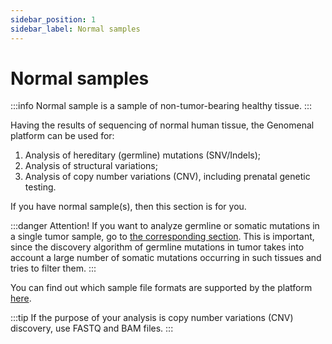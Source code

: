 ```yaml
---
sidebar_position: 1
sidebar_label: Normal samples
---
```


# Normal samples

:::info
Normal sample is a sample of non-tumor-bearing healthy tissue.
:::

Having the results of sequencing of normal human tissue, the Genomenal platform can be used for:
1. Analysis of hereditary (germline) mutations (SNV/Indels);
2. Analysis of structural variations;
3. Analysis of copy number variations (CNV), including prenatal genetic testing.

If you have normal sample(s), then this section is for you.

:::danger Attention!
If you want to analyze germline or somatic mutations in a single tumor sample, go to [the corresponding section](/uploading-samples/tumor-normal/TN-sample).
This is important, since the discovery algorithm of germline mutations in tumor takes into account a large number of somatic mutations occurring in such tissues and tries to filter them.
:::

You can find out which sample file formats are supported by the platform [here](/data-for-analysis).

:::tip
If the purpose of your analysis is copy number variations (CNV) discovery, use FASTQ and BAM files.
:::
